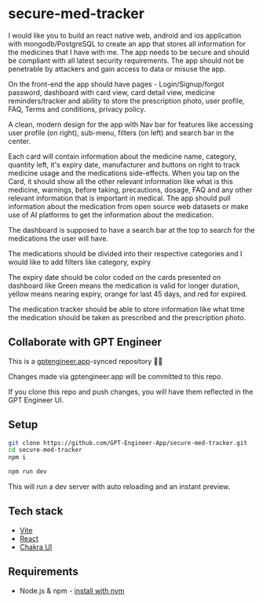 # secure-med-tracker

I would like you to build an react native web, android and ios application with mongodb/PostgreSQL to create an app that stores all information for the medicines that I have with me. The app needs to be secure and should be compliant with all latest security requirements. The app should not be penetrable by attackers and gain access to data or misuse the app.

On the front-end the app should have pages - Login/Signup/forgot password, dashboard with card view, card detail view, medicine reminders/tracker and ability to store the prescription photo, user profile, FAQ, Terms and conditions, privacy policy. 

A clean, modern design for the app with Nav bar for features like accessing user profile (on right), sub-menu, filters (on left) and search bar in the center.

Each card will contain information about the medicine name, category, quantity left, it's expiry date, manufacturer and buttons on right to track medicine usage and the medications side-effects. When you tap on the Card, it should show all the other relevant information like what is this medicine, warnings, before taking, precautions, dosage, FAQ and any other relevant information that is important in medical. The app should pull information about the medication from open source web datasets or make use of AI platforms to get the information about the medication. 

The dashboard is supposed to have a search bar at the top to search for the medications the user will have.

The medications should be divided into their respective categories and I would like to add filters like category, expiry

The expiry date should be color coded on the cards presented on dashboard like Green means the medication is valid for longer duration, yellow means nearing expiry, orange for last 45 days, and red for expired. 

The medication tracker should be able to store information like what time the medication should be taken as prescribed and the prescription photo.

## Collaborate with GPT Engineer

This is a [gptengineer.app](https://gptengineer.app)-synced repository 🌟🤖

Changes made via gptengineer.app will be committed to this repo.

If you clone this repo and push changes, you will have them reflected in the GPT Engineer UI.

## Setup

```sh
git clone https://github.com/GPT-Engineer-App/secure-med-tracker.git
cd secure-med-tracker
npm i
```

```sh
npm run dev
```

This will run a dev server with auto reloading and an instant preview.

## Tech stack

- [Vite](https://vitejs.dev/)
- [React](https://react.dev/)
- [Chakra UI](https://chakra-ui.com/)

## Requirements

- Node.js & npm - [install with nvm](https://github.com/nvm-sh/nvm#installing-and-updating)
